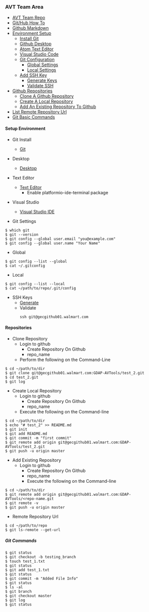 ### AVT Team Area

- [AVT Team Repo](https://gecgithub01.walmart.com/login)
- [Git/Hub How To](https://guides.github.com/)
- [Github Markdown](https://guides.github.com/features/mastering-markdown/)
- [Environment Setup](#setup-environment)
  - [Install Git](#git-install)
  - [Github Desktop](#desktop)
  - [Atom Text Editor](#text-editor)
  - [Visual Studio Code](#visual-studio)
  - [Git Configuration](#git-settings)
    - [Global Settings](#global)
    - [Local Settings](#local)
  - [Add SSH Key](#ssh-keys)
    - [Generate Keys](#generate)
    - [Validate SSH](#validate)
- [Github Repositories](#repositories)
  - [Clone A Github Repository](#clone-repository)
  - [Create A Local Repository](#create-local-repository)
  - [Add An Existing Repository To Github](#add-existing-repository)
- [List Remote Repository Url](#remote-repository-url)
- [Git Basic Commands](#git-commands)


#### Setup Environment
- Git Install
  - [Git](https://git-scm.com/download/win)

- Desktop
  - [Desktop](https://desktop.github.com/)

- Text Editor
  - [Text Editor](https://atom.io/)
    - Enable platformio-ide-terminal package

- Visual Studio
  - [Visual Studio IDE](https://code.visualstudio.com/)

- Git Settings
```
$ which git
$ git --version
$ git config --global user.email "you@example.com"
$ git config --global user.name "Your Name"
```

- Global
```
$ git config --list --global
$ cat ~/.gitconfig
```

- Local
```
$ git config --list --local
$ cat ~/path/to/repo/.git/config
```

- SSH Keys
  - [Generate](https://help.github.com/articles/connecting-to-github-with-ssh/)
  - Validate
    ```
    ssh git@gecgithub01.walmart.com
    ```

#### Repositories
- Clone Repository
  - Login to github
    - Create Repository On Github
    - repo_name
  - Perform the following on the Command-Line
```
$ cd ~/path/to/dir
$ git clone git@gecgithub01.walmart.com:GDAP-AVTools/test_2.git
$ cd test_2.git
$ git log
```

- Create Local Repository
  - Login to github
    - Create Repository On Github
    - repo_name
  - Execute the following on the Command-line
```
$ cd ~/path/to/dir
$ echo "# test_2" >> README.md
$ git init
$ git add README.md
$ git commit -m "first commit"
$ git remote add origin git@gecgithub01.walmart.com:GDAP-AVTools/test_2.git
$ git push -u origin master
```

- Add Existing Repository
  - Login to github
    - Create Repository On Github
    - repo_name
    - Execute the following on the Command-line
```
$ cd ~/path/to/dir
$ git remote add origin git@gecgithub01.walmart.com:GDAP-AVTools/<repo-name.git
$ git remote -v
$ git push -u origin master
```

- Remote Repository Url
```
$ cd ~/path/to/repo
$ git ls-remote --get-url
```

##### Git Commands
```
$ git status
$ git checkout -b testing_branch
$ touch test_1.txt
$ git status
$ git add test_1.txt
$ git status
$ git commit -m "Added File Info"
$ git status
$ ls -al
$ git branch
$ git checkout master
$ git log
$ git status
```
